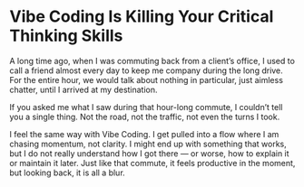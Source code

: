 # Vibe Coding Is Killing Your Critical Thinking Skills 

A long time ago, when I was commuting back from a client’s office, I used to call a friend almost every day to keep me company during the long drive. For the entire hour, we would talk about nothing in particular, just aimless chatter, until I arrived at my destination.

If you asked me what I saw during that hour-long commute, I couldn’t tell you a single thing. Not the road, not the traffic, not even the turns I took.

I feel the same way with Vibe Coding. I get pulled into a flow where I am chasing momentum, not clarity. I might end up with something that works, but I do not really understand how I got there — or worse, how to explain it or maintain it later. Just like that commute, it feels productive in the moment, but looking back, it is all a blur.

